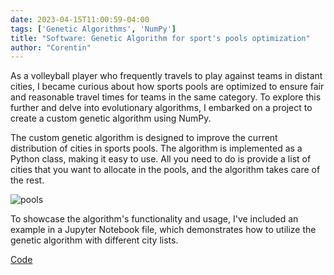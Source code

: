 ```yaml
---
date: 2023-04-15T11:00:59-04:00
tags: ['Genetic Algorithms', 'NumPy']
title: "Software: Genetic Algorithm for sport's pools optimization"
author: "Corentin"
---
```

As a volleyball player who frequently travels to play against teams in distant cities, I became curious about how sports pools are optimized to ensure fair and reasonable travel times for teams in the same category. To explore this further and delve into evolutionary algorithms, I embarked on a project to create a custom genetic algorithm using NumPy.

The custom genetic algorithm is designed to improve the current distribution of cities in sports pools. The algorithm is implemented as a Python class, making it easy to use. All you need to do is provide a list of cities that you want to allocate in the pools, and the algorithm takes care of the rest.


![pools](/final_pools.png)

To showcase the algorithm's functionality and usage, I've included an example in a Jupyter Notebook file, which demonstrates how to utilize the genetic algorithm with different city lists.

[Code](https://github.com/corentinlger/Evolutionary_Sport_Pools_Optimizer)

 


